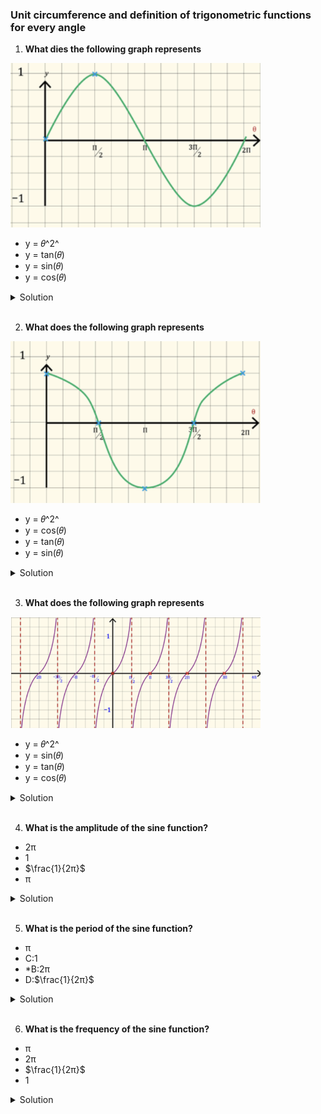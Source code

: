 ### Unit circumference and definition of trigonometric functions for every angle

1. **What dies the following graph represents**

<img src="./img/graph 1.png" width="400px"/>

- y = 𝜃^2^
- y = tan(𝜃)
- y = sin(𝜃)
- y = cos(𝜃)

<details>
  <summary>Solution</summary>

y = sin(𝜃)

</details>

</br>

2. **What does the following graph represents**

<img src="./img/graph 2.png" width="400px"/>

- y = 𝜃^2^
- y = cos(𝜃)
- y = tan(𝜃)
- y = sin(𝜃)

<details>
  <summary>Solution</summary>

y = cos(𝜃)

</details>

</br>

3. **What does the following graph represents**

<img src="./img/graph 3.png" width="400px"/>

- y = 𝜃^2^
- y = sin(𝜃)
- y = tan(𝜃)
- y = cos(𝜃)

<details>
  <summary>Solution</summary>

y = tan(𝜃)

</details>

</br>

4. **What is the amplitude of the sine function?**

- 2π
- 1
- $\frac{1}{2π}$
- π

<details>
  <summary>Solution</summary>

The **amplitude** of a sine function \( y = \sin(\theta) \) is defined as the **maximum absolute value** of the function from its midline.

**Standard Sine Function:**
The general form of a sine function is:

\[
y = A \sin(\theta)
\]

where:

- \( A \) is the **amplitude**, which determines the maximum and minimum values of the function.
- The standard sine function, \( y = \sin(\theta) \), has **maximum** \( +1 \) and **minimum** \( -1 \).

Thus, the amplitude is:

\[
\mathbf{1}
\]

**Correct Answer:**
**1**

</details>

</br>

5. **What is the period of the sine function?**

- π
- C:1
- \*B:2π
- D:$\frac{1}{2π}$

<details>
  <summary>Solution</summary>

The **period** of a sine function is the length of one complete cycle before it starts repeating.
**Standard Sine Function:**
The general form of the sine function is:

\[
y = \sin(\theta)
\]

For \( y = \sin(\theta) \), the function completes one full cycle from \( 0 \) to \( 2\pi \), meaning:

\[
\text{Period} = 2\pi
\]
**Correct Answer:**
✅ **\( 2\pi \) (\*B:2π)**

**Explanation for rejecting other options:**

- **\( \pi \)**: The sine function completes only **half** a cycle at \( \pi \), but the full cycle takes \( 2\pi \).
- **\( 1 \)**: The period of the standard sine function is not 1; it is \( 2\pi \).
- **\( \frac{1}{2\pi} \)**: This value is unrelated to the period of the sine function.

</details>

</br>

6. **What is the frequency of the sine function?**

- π
- 2π
- $\frac{1}{2π}$
- 1

<details>
  <summary>Solution</summary>

The **frequency** of a sine function is the **number of complete cycles** it completes in a given interval, typically in **\(2\pi\) units**.

**Formula for Frequency:**
For a sine function of the form:

\[
y = \sin(B\theta)
\]

- The **period** is given by:
  \[
  \text{Period} = \frac{2\pi}{B}
  \]
- The **frequency** is the **reciprocal** of the period:

  \[
  \text{Frequency} = \frac{B}{2\pi}
  \]

**Standard Sine Function \( y = \sin(\theta) \):**

- Here, \( B = 1 \), so the period is:

  \[
  \frac{2\pi}{1} = 2\pi
  \]

- The frequency is:

  \[
  \frac{1}{2\pi}
  \]

**Correct Answer:**
✅ **\( \frac{1}{2\pi} \)**

#### **Explanation for rejecting other options:**

- **\( \pi \)**: This is not the frequency; it is unrelated to frequency calculation.
- **\( 2\pi \)**: This is the **period**, not the frequency.
- **\( 1 \)**: This would be the frequency if the period were \( 1 \), but for the standard sine function, the period is \( 2\pi \), making the frequency \( \frac{1}{2\pi} \).

</details>

</br>

